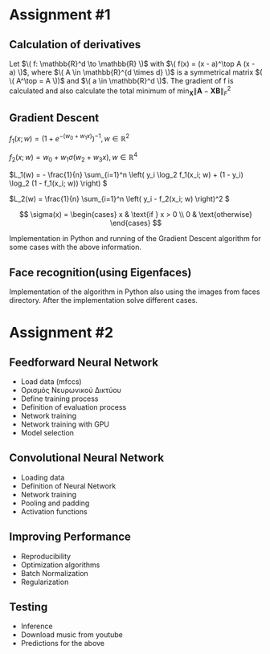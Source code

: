 # Assignment #1
## Calculation of derivatives
Let $\( f: \mathbb{R}^d \to \mathbb{R} \)$ with $\( f(x) = (x - a)^\top A (x - a) \)$, where $\( A \in \mathbb{R}^{d \times d} \)$ is a symmetrical matrix $( \( A^\top = A \))$ and $\( a \in \mathbb{R}^d \)$. The gradient of f is calculated and also calculate the total minimum of $\min_{\mathbf{X}} \| \mathbf{A} - \mathbf{X}\mathbf{B} \|_F^2$

## Gradient Descent

$f_1(x; w) = \left( 1 + e^{-(w_0 + w_1 x)} \right)^{-1}, w \in \mathbb{R}^2$



$f_2(x; w) = w_0 + w_1 \sigma(w_2 + w_3 x), w \in \mathbb{R}^4$


$L_1(w) = - \frac{1}{n} \sum_{i=1}^n \left( y_i \log_2 f_1(x_i; w) + (1 - y_i) \log_2 (1 - f_1(x_i; w)) \right) $


$L_2(w) = \frac{1}{n} \sum_{i=1}^n \left( y_i - f_2(x_i; w) \right)^2 $

$$
\sigma(x) = 
\begin{cases} 
  x & \text{if } x > 0 \\
  0 & \text{otherwise}
\end{cases}
$$


Implementation in Python and running of the Gradient Descent algorithm for some cases with the above information.


## Face recognition(using Eigenfaces)
Implementation of the algorithm in Python also using the images from faces directory. After the implementation solve different cases.


# Assignment #2

## Feedforward Neural Network
- Load data (mfccs)
- Ορισμός Νευρωνικού Δικτύου
- Define training process
- Definition of evaluation process
- Network training
- Network training with GPU
- Model selection

## Convolutional Neural Network 
- Loading data
- Definition of Neural Network
- Network training
- Pooling and padding
- Activation functions

## Improving Performance
- Reproducibility
- Optimization algorithms
- Batch Normalization
- Regularization

## Testing
-  Inference
-  Download music from youtube
-  Predictions for the above


